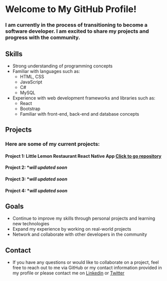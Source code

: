 # Welcome to My GitHub Profile!
### I am currently in the process of transitioning to become a software developer. I am excited to share my projects and progress with the community.

## Skills
- Strong understanding of programming concepts
- Familiar with languages such as:
  - HTML, CSS
  - JavaScript
  - C#
  - MySQL
- Experience with web development frameworks and libraries such as:
  - React
  - Bootstrap
  - Familiar with front-end, back-end and database concepts
## Projects
### Here are some of my current projects:

#### Project 1: Little Lemon Restaurant React Native App [Click to go repository](https://github.com/mertkilix/little-lemon)
#### Project 2: **will updated soon*
#### Project 3: **will updated soon*
#### Project 4: **will updated soon*

## Goals
- Continue to improve my skills through personal projects and learning new technologies
- Expand my experience by working on real-world projects
- Network and collaborate with other developers in the community
## Contact
- If you have any questions or would like to collaborate on a project, feel free to reach out to me via GitHub or my contact information provided in my profile or please contact me on [Linkedin](https://www.linkedin.com/in/mertkilix/) or [Twitter](https://www.twitter.com/mertkilix/)

